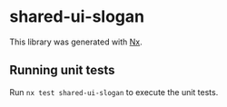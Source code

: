 # shared-ui-slogan

This library was generated with [Nx](https://nx.dev).

## Running unit tests

Run `nx test shared-ui-slogan` to execute the unit tests.
